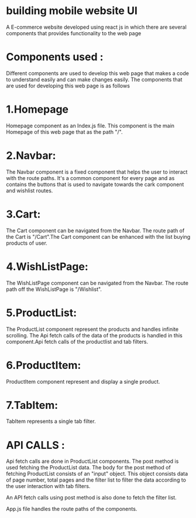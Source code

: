 
# building mobile website UI

A E-commerce website developed using react js in which there are several components that provides functionality to the web page 

# Components used : 
Different components are used to develop this web page that makes a code to understand easily and can make changes easily.
The components that are used for developing this web page is as follows 
# 1.Homepage
Homepage component as an
Index.js file. This component is the main Homepage of this web page that as the path "/". 

# 2.Navbar:
The Navbar component is a fixed component that helps the user to interact with the route paths. It's a common component for every page and as contains the buttons  that is used to navigate towards the cark component and wishlist routes.

# 3.Cart:
The Cart component can be navigated from the Navbar. The route path of the Cart is "/Cart".The Cart component can be enhanced with the list buying products of user.

# 4.WishListPage:
The WishListPage component can be navigated from the Navbar. The route path off the WishListPage is "/Wishlist".

# 5.ProductList:
The ProductList component represent the products and handles infinite scrolling. The Api fetch calls of the data of the products is handled in this component.Api fetch calls of the productlist and tab filters.

# 6.ProductItem:
ProductItem component represent and display a single product.
 
# 7.TabItem:
TabItem represents a single tab filter.

# API CALLS :
Api fetch calls are done in ProductList components. The post method is used fetching the ProductList data. The body for the post method of fetching ProductList consists of an "input"  object. This object consists data of page number, total pages and the filter list to filter the data according to the user interaction with tab filters.

An API fetch calls using post method is also done to fetch the filter list.



App.js file handles the route paths of the components. 




